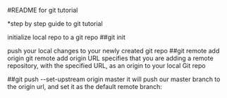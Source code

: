 #README for git tutorial

*step by step guide to git tutorial

initialize local repo to a git repo
##git init

push your local changes to your newly created git repo
##git remote add origin <repo link>
git remote add origin URL specifies that you are adding a remote repository, with the specified URL, as an origin to your local Git repo

##git push --set-upstream origin master
it will push our master branch to the origin url, and set it as the default remote branch:





